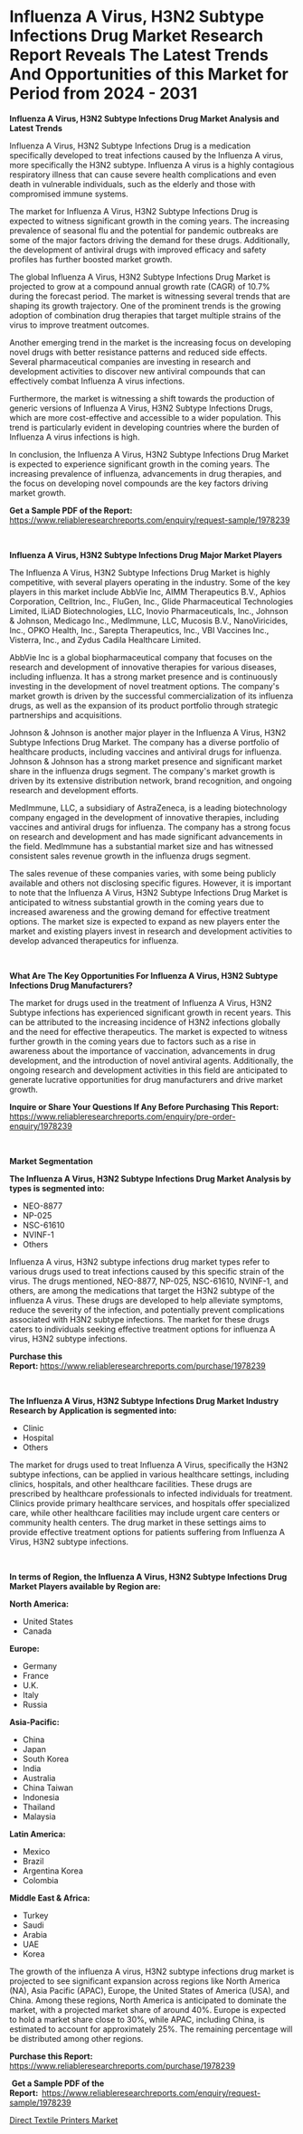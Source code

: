 <p><h1>Influenza A Virus, H3N2 Subtype Infections Drug Market Research Report Reveals The Latest Trends And Opportunities of this Market for Period from 2024 - 2031</h1></p><p><strong>Influenza A Virus, H3N2 Subtype Infections Drug Market Analysis and Latest Trends</strong></p>
<p><p>Influenza A Virus, H3N2 Subtype Infections Drug is a medication specifically developed to treat infections caused by the Influenza A virus, more specifically the H3N2 subtype. Influenza A virus is a highly contagious respiratory illness that can cause severe health complications and even death in vulnerable individuals, such as the elderly and those with compromised immune systems.</p><p>The market for Influenza A Virus, H3N2 Subtype Infections Drug is expected to witness significant growth in the coming years. The increasing prevalence of seasonal flu and the potential for pandemic outbreaks are some of the major factors driving the demand for these drugs. Additionally, the development of antiviral drugs with improved efficacy and safety profiles has further boosted market growth.</p><p>The global Influenza A Virus, H3N2 Subtype Infections Drug Market is projected to grow at a compound annual growth rate (CAGR) of 10.7% during the forecast period. The market is witnessing several trends that are shaping its growth trajectory. One of the prominent trends is the growing adoption of combination drug therapies that target multiple strains of the virus to improve treatment outcomes.</p><p>Another emerging trend in the market is the increasing focus on developing novel drugs with better resistance patterns and reduced side effects. Several pharmaceutical companies are investing in research and development activities to discover new antiviral compounds that can effectively combat Influenza A virus infections.</p><p>Furthermore, the market is witnessing a shift towards the production of generic versions of Influenza A Virus, H3N2 Subtype Infections Drugs, which are more cost-effective and accessible to a wider population. This trend is particularly evident in developing countries where the burden of Influenza A virus infections is high.</p><p>In conclusion, the Influenza A Virus, H3N2 Subtype Infections Drug Market is expected to experience significant growth in the coming years. The increasing prevalence of influenza, advancements in drug therapies, and the focus on developing novel compounds are the key factors driving market growth.</p></p>
<p><strong>Get a Sample PDF of the Report:&nbsp;</strong> <a href="https://www.reliableresearchreports.com/enquiry/request-sample/1978239">https://www.reliableresearchreports.com/enquiry/request-sample/1978239</a></p>
<p>&nbsp;</p>
<p><strong>Influenza A Virus, H3N2 Subtype Infections Drug Major Market Players</strong></p>
<p><p>The Influenza A Virus, H3N2 Subtype Infections Drug Market is highly competitive, with several players operating in the industry. Some of the key players in this market include AbbVie Inc, AIMM Therapeutics B.V., Aphios Corporation, Celltrion, Inc., FluGen, Inc., Glide Pharmaceutical Technologies Limited, ILiAD Biotechnologies, LLC, Inovio Pharmaceuticals, Inc., Johnson & Johnson, Medicago Inc., MedImmune, LLC, Mucosis B.V., NanoViricides, Inc., OPKO Health, Inc., Sarepta Therapeutics, Inc., VBI Vaccines Inc., Visterra, Inc., and Zydus Cadila Healthcare Limited.</p><p>AbbVie Inc is a global biopharmaceutical company that focuses on the research and development of innovative therapies for various diseases, including influenza. It has a strong market presence and is continuously investing in the development of novel treatment options. The company's market growth is driven by the successful commercialization of its influenza drugs, as well as the expansion of its product portfolio through strategic partnerships and acquisitions.</p><p>Johnson & Johnson is another major player in the Influenza A Virus, H3N2 Subtype Infections Drug Market. The company has a diverse portfolio of healthcare products, including vaccines and antiviral drugs for influenza. Johnson & Johnson has a strong market presence and significant market share in the influenza drugs segment. The company's market growth is driven by its extensive distribution network, brand recognition, and ongoing research and development efforts.</p><p>MedImmune, LLC, a subsidiary of AstraZeneca, is a leading biotechnology company engaged in the development of innovative therapies, including vaccines and antiviral drugs for influenza. The company has a strong focus on research and development and has made significant advancements in the field. MedImmune has a substantial market size and has witnessed consistent sales revenue growth in the influenza drugs segment.</p><p>The sales revenue of these companies varies, with some being publicly available and others not disclosing specific figures. However, it is important to note that the Influenza A Virus, H3N2 Subtype Infections Drug Market is anticipated to witness substantial growth in the coming years due to increased awareness and the growing demand for effective treatment options. The market size is expected to expand as new players enter the market and existing players invest in research and development activities to develop advanced therapeutics for influenza.</p></p>
<p>&nbsp;</p>
<p><strong>What Are The Key Opportunities For Influenza A Virus, H3N2 Subtype Infections Drug Manufacturers?</strong></p>
<p><p>The market for drugs used in the treatment of Influenza A Virus, H3N2 Subtype infections has experienced significant growth in recent years. This can be attributed to the increasing incidence of H3N2 infections globally and the need for effective therapeutics. The market is expected to witness further growth in the coming years due to factors such as a rise in awareness about the importance of vaccination, advancements in drug development, and the introduction of novel antiviral agents. Additionally, the ongoing research and development activities in this field are anticipated to generate lucrative opportunities for drug manufacturers and drive market growth.</p></p>
<p><strong>Inquire or Share Your Questions If Any Before Purchasing This Report:</strong> <a href="https://www.reliableresearchreports.com/enquiry/pre-order-enquiry/1978239">https://www.reliableresearchreports.com/enquiry/pre-order-enquiry/1978239</a></p>
<p>&nbsp;</p>
<p><strong>Market Segmentation</strong></p>
<p><strong>The Influenza A Virus, H3N2 Subtype Infections Drug Market Analysis by types is segmented into:</strong></p>
<p><ul><li>NEO-8877</li><li>NP-025</li><li>NSC-61610</li><li>NVINF-1</li><li>Others</li></ul></p>
<p><p>Influenza A virus, H3N2 subtype infections drug market types refer to various drugs used to treat infections caused by this specific strain of the virus. The drugs mentioned, NEO-8877, NP-025, NSC-61610, NVINF-1, and others, are among the medications that target the H3N2 subtype of the influenza A virus. These drugs are developed to help alleviate symptoms, reduce the severity of the infection, and potentially prevent complications associated with H3N2 subtype infections. The market for these drugs caters to individuals seeking effective treatment options for influenza A virus, H3N2 subtype infections.</p></p>
<p><strong>Purchase this Report:&nbsp;</strong><a href="https://www.reliableresearchreports.com/purchase/1978239">https://www.reliableresearchreports.com/purchase/1978239</a></p>
<p>&nbsp;</p>
<p><strong>The Influenza A Virus, H3N2 Subtype Infections Drug Market Industry Research by Application is segmented into:</strong></p>
<p><ul><li>Clinic</li><li>Hospital</li><li>Others</li></ul></p>
<p><p>The market for drugs used to treat Influenza A Virus, specifically the H3N2 subtype infections, can be applied in various healthcare settings, including clinics, hospitals, and other healthcare facilities. These drugs are prescribed by healthcare professionals to infected individuals for treatment. Clinics provide primary healthcare services, and hospitals offer specialized care, while other healthcare facilities may include urgent care centers or community health centers. The drug market in these settings aims to provide effective treatment options for patients suffering from Influenza A Virus, H3N2 subtype infections.</p></p>
<p>&nbsp;</p>
<p><strong>In terms of Region, the Influenza A Virus, H3N2 Subtype Infections Drug Market Players available by Region are:</strong></p>
<p>
    <p> <strong> North America: </strong>
        <ul>
            <li>United States</li>
            <li>Canada</li>
        </ul>
        </p> 
    <p> <strong> Europe: </strong>
        <ul>
            <li>Germany</li>
            <li>France</li>
            <li>U.K.</li>
            <li>Italy</li>
            <li>Russia</li>
        </ul>
        </p> 
    <p> <strong> Asia-Pacific: </strong>
        <ul>
            <li>China</li>
            <li>Japan</li>
            <li>South Korea</li>
            <li>India</li>
            <li>Australia</li>
            <li>China Taiwan</li>
            <li>Indonesia</li>
            <li>Thailand</li>
            <li>Malaysia</li>
        </ul>
        </p> 
    <p> <strong> Latin America: </strong>
        <ul>
            <li>Mexico</li>
            <li>Brazil</li>
            <li>Argentina Korea</li>
            <li>Colombia</li>
        </ul>
        </p> 
    <p> <strong> Middle East & Africa: </strong>
        <ul>
            <li>Turkey</li>
            <li>Saudi</li>
            <li>Arabia</li>
            <li>UAE</li>
            <li>Korea</li>
        </ul>
    </p>
    </p>
<p><p>The growth of the influenza A virus, H3N2 subtype infections drug market is projected to see significant expansion across regions like North America (NA), Asia Pacific (APAC), Europe, the United States of America (USA), and China. Among these regions, North America is anticipated to dominate the market, with a projected market share of around 40%. Europe is expected to hold a market share close to 30%, while APAC, including China, is estimated to account for approximately 25%. The remaining percentage will be distributed among other regions.</p></p>
<p><strong>Purchase this Report: </strong><a href="https://www.reliableresearchreports.com/purchase/1978239">https://www.reliableresearchreports.com/purchase/1978239</a></p>
<p>&nbsp;<strong>Get a Sample PDF of the Report:&nbsp;&nbsp;</strong><a href="https://www.reliableresearchreports.com/enquiry/request-sample/1978239">https://www.reliableresearchreports.com/enquiry/request-sample/1978239</a></p>
<p><strong></strong></p>
<p><p><a href="https://medium.com/@albinbrakus/direct-textile-printers-market-size-reveals-the-best-marketing-channels-in-global-industry-4c5a6e91ea9a">Direct Textile Printers Market</a></p></p>